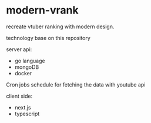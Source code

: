 # modern-vrank

recreate vtuber ranking with modern design.

technology base on this repository

server api: 
- go language
- mongoDB
- docker

Cron jobs schedule for fetching the data with youtube api

client side:
- next.js
- typescript
